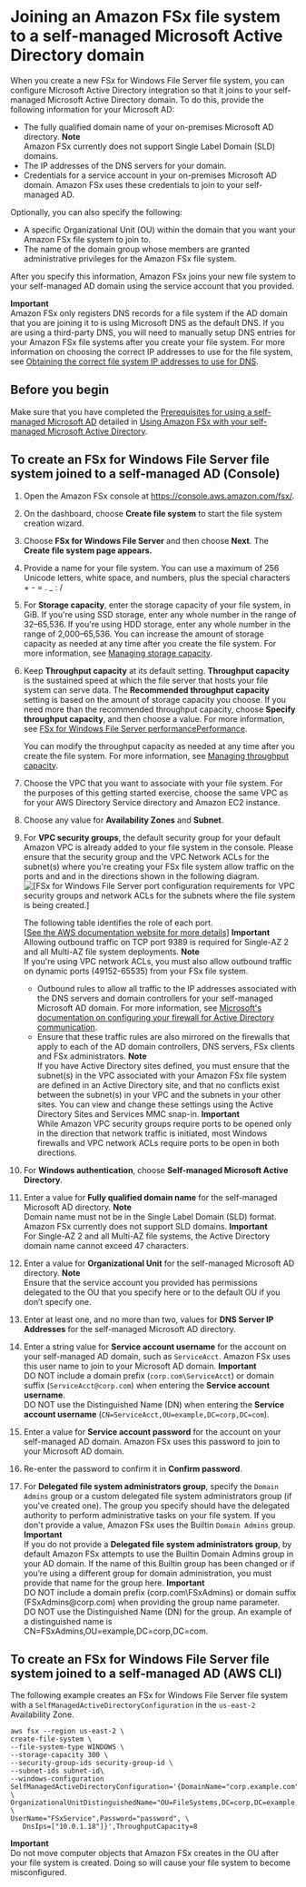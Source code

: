 # Joining an Amazon FSx file system to a self\-managed Microsoft Active Directory domain<a name="creating-joined-ad-file-systems"></a>

When you create a new FSx for Windows File Server file system, you can configure Microsoft Active Directory integration so that it joins to your self\-managed Microsoft Active Directory domain\. To do this, provide the following information for your Microsoft AD: 
+ The fully qualified domain name of your on\-premises Microsoft AD directory\. 
**Note**  
Amazon FSx currently does not support Single Label Domain \(SLD\) domains\.
+ The IP addresses of the DNS servers for your domain\.
+ Credentials for a service account in your on\-premises Microsoft AD domain\. Amazon FSx uses these credentials to join to your self\-managed AD\. 

Optionally, you can also specify the following:
+  A specific Organizational Unit \(OU\) within the domain that you want your Amazon FSx file system to join to\. 
+  The name of the domain group whose members are granted administrative privileges for the Amazon FSx file system\. 

After you specify this information, Amazon FSx joins your new file system to your self\-managed AD domain using the service account that you provided\. 

**Important**  
Amazon FSx only registers DNS records for a file system if the AD domain that you are joining it to is using Microsoft DNS as the default DNS\. If you are using a third\-party DNS, you will need to manually setup DNS entries for your Amazon FSx file systems after you create your file system\. For more information on choosing the correct IP addresses to use for the file system, see [Obtaining the correct file system IP addresses to use for DNS](file-system-ip-addresses-for-dns.md)\.

## Before you begin<a name="b4-you-begin"></a>

Make sure that you have completed the [Prerequisites for using a self\-managed Microsoft AD](self-manage-prereqs.md) detailed in [Using Amazon FSx with your self\-managed Microsoft Active Directory](self-managed-AD.md)\.

## To create an FSx for Windows File Server file system joined to a self\-managed AD \(Console\)<a name="create-joined-fsx-console"></a>

1. Open the Amazon FSx console at [https://console\.aws\.amazon\.com/fsx/](https://console.aws.amazon.com/fsx/)\.

1. On the dashboard, choose **Create file system** to start the file system creation wizard\. 

1. Choose **FSx for Windows File Server** and then choose **Next**\. The **Create file system page appears\.**

1. Provide a name for your file system\. You can use a maximum of 256 Unicode letters, white space, and numbers, plus the special characters \+ \- = \. \_ : /

1. For **Storage capacity**, enter the storage capacity of your file system, in GiB\. If you're using SSD storage, enter any whole number in the range of 32–65,536\. If you're using HDD storage, enter any whole number in the range of 2,000–65,536\. You can increase the amount of storage capacity as needed at any time after you create the file system\. For more information, see [Managing storage capacity](managing-storage-capacity.md)\.

1. Keep **Throughput capacity** at its default setting\. **Throughput capacity** is the sustained speed at which the file server that hosts your file system can serve data\. The **Recommended throughput capacity** setting is based on the amount of storage capacity you choose\. If you need more than the recommended throughput capacity, choose **Specify throughput capacity**, and then choose a value\. For more information, see [FSx for Windows File Server performancePerformance](performance.md)\. 

   You can modify the throughput capacity as needed at any time after you create the file system\. For more information, see [Managing throughput capacity](managing-throughput-capacity.md)\.

1. Choose the VPC that you want to associate with your file system\. For the purposes of this getting started exercise, choose the same VPC as for your AWS Directory Service directory and Amazon EC2 instance\.

1. Choose any value for **Availability Zones** and **Subnet**\.

1. For **VPC security groups**, the default security group for your default Amazon VPC is already added to your file system in the console\. Please ensure that the security group and the VPC Network ACLs for the subnet\(s\) where you're creating your FSx file system allow traffic on the ports and and in the directions shown in the following diagram\.  
![\[FSx for Windows File Server port configuration requirements for VPC security groups and network ACLs for the subnets where the file system is being created.\]](http://docs.aws.amazon.com/fsx/latest/WindowsGuide/images/Windows-port-requirements.png)

   The following table identifies the role of each port\.    
[\[See the AWS documentation website for more details\]](http://docs.aws.amazon.com/fsx/latest/WindowsGuide/creating-joined-ad-file-systems.html)
**Important**  
Allowing outbound traffic on TCP port 9389 is required for Single\-AZ 2 and all Multi\-AZ file system deployments\.
**Note**  
If you're using VPC network ACLs, you must also allow outbound traffic on dynamic ports \(49152\-65535\) from your FSx file system\.
   + Outbound rules to allow all traffic to the IP addresses associated with the DNS servers and domain controllers for your self\-managed Microsoft AD domain\. For more information, see [Microsoft's documentation on configuring your firewall for Active Directory communication](https://support.microsoft.com/en-us/help/179442/how-to-configure-a-firewall-for-domains-and-trusts)\.
   + Ensure that these traffic rules are also mirrored on the firewalls that apply to each of the AD domain controllers, DNS servers, FSx clients and FSx administrators\.
**Note**  
 If you have Active Directory sites defined, you must ensure that the subnet\(s\) in the VPC associated with your Amazon FSx file system are defined in an Active Directory site, and that no conflicts exist between the subnet\(s\) in your VPC and the subnets in your other sites\. You can view and change these settings using the Active Directory Sites and Services MMC snap\-in\. 
**Important**  
While Amazon VPC security groups require ports to be opened only in the direction that network traffic is initiated, most Windows firewalls and VPC network ACLs require ports to be open in both directions\.

1. For **Windows authentication**, choose **Self\-managed Microsoft Active Directory**\. 

1.  Enter a value for **Fully qualified domain name** for the self\-managed Microsoft AD directory\. 
**Note**  
Domain name must not be in the Single Label Domain \(SLD\) format\. Amazon FSx currently does not support SLD domains\.
**Important**  
For Single\-AZ 2 and all Multi\-AZ file systems, the Active Directory domain name cannot exceed 47 characters\.

1. Enter a value for **Organizational Unit** for the self\-managed Microsoft AD directory\.
**Note**  
Ensure that the service account you provided has permissions delegated to the OU that you specify here or to the default OU if you don’t specify one\.

1. Enter at least one, and no more than two, values for **DNS Server IP Addresses** for the self\-managed Microsoft AD directory\. 

1. Enter a string value for **Service account username** for the account on your self\-managed AD domain, such as `ServiceAcct`\. Amazon FSx uses this user name to join to your Microsoft AD domain\.
**Important**  
 DO NOT include a domain prefix \(`corp.com\ServiceAcct`\) or domain suffix \(`ServiceAcct@corp.com`\) when entering the **Service account username**\.   
 DO NOT use the Distinguished Name \(DN\) when entering the **Service account username** \(`CN=ServiceAcct,OU=example,DC=corp,DC=com`\)\. 

1. Enter a value for **Service account password** for the account on your self\-managed AD domain\. Amazon FSx uses this password to join to your Microsoft AD domain\. 

1.  Re\-enter the password to confirm it in **Confirm password**\. 

1. For **Delegated file system administrators group**, specify the `Domain Admins` group or a custom delegated file system administrators group \(if you've created one\)\. The group you specify should have the delegated authority to perform administrative tasks on your file system\. If you don't provide a value, Amazon FSx uses the Builtin `Domain Admins` group\.
**Important**  
 If you do not provide a **Delegated file system administrators group**, by default Amazon FSx attempts to use the Builtin Domain Admins group in your AD domain\. If the name of this Builtin group has been changed or if you’re using a different group for domain administration, you must provide that name for the group here\. 
**Important**  
 DO NOT include a domain prefix \(corp\.com\\FSxAdmins\) or domain suffix \(FSxAdmins@corp\.com\) when providing the group name parameter\.   
 DO NOT use the Distinguished Name \(DN\) for the group\. An example of a distinguished name is CN=FSxAdmins,OU=example,DC=corp,DC=com\. 

## To create an FSx for Windows File Server file system joined to a self\-managed AD \(AWS CLI\)<a name="create-joined-fsx-cli"></a>

 The following example creates an FSx for Windows File Server file system with a `SelfManagedActiveDirectoryConfiguration` in the `us-east-2` Availability Zone\. 

```
aws fsx --region us-east-2 \
create-file-system \
--file-system-type WINDOWS \
--storage-capacity 300 \
--security-group-ids security-group-id \
--subnet-ids subnet-id\
--windows-configuration SelfManagedActiveDirectoryConfiguration='{DomainName="corp.example.com", \
OrganizationalUnitDistinguishedName="OU=FileSystems,DC=corp,DC=example,DC=com",FileSystemAdministratorsGroup="FSxAdmins", \
UserName="FSxService",Password="password", \
   DnsIps=["10.0.1.18"]}',ThroughputCapacity=8
```

**Important**  
Do not move computer objects that Amazon FSx creates in the OU after your file system is created\. Doing so will cause your file system to become misconfigured\.